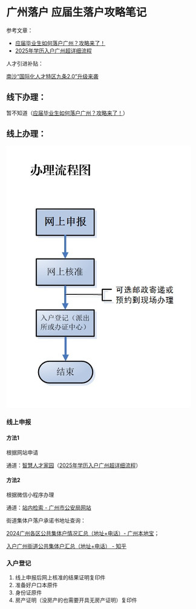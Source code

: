 # 广州落户 应届生落户攻略笔记

参考文章：

* [应届毕业生如何落户广州？攻略来了！](https://mp.weixin.qq.com/s/tHMrzOKVE8LL3l5Y5B6ZYA)
* [2025年学历入户广州超详细流程](https://mp.weixin.qq.com/s/wLHQfGHLBkYbY5zI4xhawA)

人才引进补贴：

[南沙“国际化人才特区九条2.0”升级来袭](https://mp.weixin.qq.com/s/JJqErcOYdMyFkYBYb7foIA)

## 线下办理：

暂不知道（[应届毕业生如何落户广州？攻略来了！](https://mp.weixin.qq.com/s/tHMrzOKVE8LL3l5Y5B6ZYA)）

## 线上办理：

![1740034629445](image/广州落户/1740034629445.png)

### 线上申报

#### 方法1

根据网站申请

通道：[智慧人才家园](https://gzrsj.rsj.gz.gov.cn/vsgzhr/login_home.aspx)（[2025年学历入户广州超详细流程](https://mp.weixin.qq.com/s/wLHQfGHLBkYbY5zI4xhawA)）

#### 方法2

根据微信小程序办理

通道：[站内检索 - 广州市公安局网站](https://search.gd.gov.cn/search/bsxx/200021?keywords=%E8%90%BD%E6%88%B7)

街道集体户落户承诺书地址查询：

[2024广州各区公共集体户情况汇总（地址+电话）- 广州本地宝](https://gz.bendibao.com/z/hukou/201832/238745.shtml)；

[入户广州街道公共集体户汇总（地址+电话） - 知乎](https://zhuanlan.zhihu.com/p/366435978)

### 入户登记

1. 线上申报后网上核准的结果证明复印件
2. 准备好户口本原件
3. 身份证原件
4. 房产证明（没房产的也需要开具无房产证明）复印件
